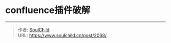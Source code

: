 # confluence插件破解

<!--more-->



---

> 作者: [SoulChild](https://www.soulchild.cn)  
> URL: https://www.soulchild.cn/post/2068/  

